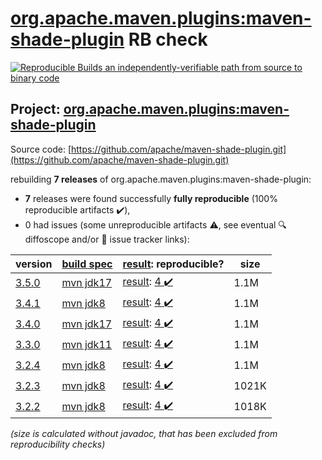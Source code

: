 [org.apache.maven.plugins:maven-shade-plugin](https://central.sonatype.com/artifact/org.apache.maven.plugins/maven-shade-plugin/3.5.0/versions) RB check
=======

[![Reproducible Builds](https://reproducible-builds.org/images/logos/rb.svg) an independently-verifiable path from source to binary code](https://reproducible-builds.org/)

## Project: [org.apache.maven.plugins:maven-shade-plugin](https://central.sonatype.com/artifact/org.apache.maven.plugins/maven-shade-plugin/3.5.0/versions)

Source code: [https://github.com/apache/maven-shade-plugin.git](https://github.com/apache/maven-shade-plugin.git)

rebuilding **7 releases** of org.apache.maven.plugins:maven-shade-plugin:
- **7** releases were found successfully **fully reproducible** (100% reproducible artifacts :heavy_check_mark:),
- 0 had issues (some unreproducible artifacts :warning:, see eventual :mag: diffoscope and/or :memo: issue tracker links):

| version | [build spec](/BUILDSPEC.md) | [result](https://reproducible-builds.org/docs/jvm/): reproducible? | size |
| -- | --------- | ------ | -- |
| [3.5.0](https://central.sonatype.com/artifact/org.apache.maven.plugins/maven-shade-plugin/3.5.0/pom) | [mvn jdk17](maven-shade-plugin-3.5.0.buildspec) | [result](maven-shade-plugin-3.5.0.buildinfo): [4 :heavy_check_mark: ](maven-shade-plugin-3.5.0.buildcompare) | 1.1M |
| [3.4.1](https://central.sonatype.com/artifact/org.apache.maven.plugins/maven-shade-plugin/3.4.1/pom) | [mvn jdk8](maven-shade-plugin-3.4.1.buildspec) | [result](maven-shade-plugin-3.4.1.buildinfo): [4 :heavy_check_mark: ](maven-shade-plugin-3.4.1.buildcompare) | 1.1M |
| [3.4.0](https://central.sonatype.com/artifact/org.apache.maven.plugins/maven-shade-plugin/3.4.0/pom) | [mvn jdk17](maven-shade-plugin-3.4.0.buildspec) | [result](maven-shade-plugin-3.4.0.buildinfo): [4 :heavy_check_mark: ](maven-shade-plugin-3.4.0.buildcompare) | 1.1M |
| [3.3.0](https://central.sonatype.com/artifact/org.apache.maven.plugins/maven-shade-plugin/3.3.0/pom) | [mvn jdk11](maven-shade-plugin-3.3.0.buildspec) | [result](maven-shade-plugin-3.3.0.buildinfo): [4 :heavy_check_mark: ](maven-shade-plugin-3.3.0.buildcompare) | 1.1M |
| [3.2.4](https://central.sonatype.com/artifact/org.apache.maven.plugins/maven-shade-plugin/3.2.4/pom) | [mvn jdk8](maven-shade-plugin-3.2.4.buildspec) | [result](maven-shade-plugin-3.2.4.buildinfo): [4 :heavy_check_mark: ](maven-shade-plugin-3.2.4.buildcompare) | 1.1M |
| [3.2.3](https://central.sonatype.com/artifact/org.apache.maven.plugins/maven-shade-plugin/3.2.3/pom) | [mvn jdk8](maven-shade-plugin-3.2.3.buildspec) | [result](maven-shade-plugin-3.2.3.buildinfo): [4 :heavy_check_mark: ](maven-shade-plugin-3.2.3.buildcompare) | 1021K |
| [3.2.2](https://central.sonatype.com/artifact/org.apache.maven.plugins/maven-shade-plugin/3.2.2/pom) | [mvn jdk8](maven-shade-plugin-3.2.2.buildspec) | [result](maven-shade-plugin-3.2.2.buildinfo): [4 :heavy_check_mark: ](maven-shade-plugin-3.2.2.buildcompare) | 1018K |

<i>(size is calculated without javadoc, that has been excluded from reproducibility checks)</i>
